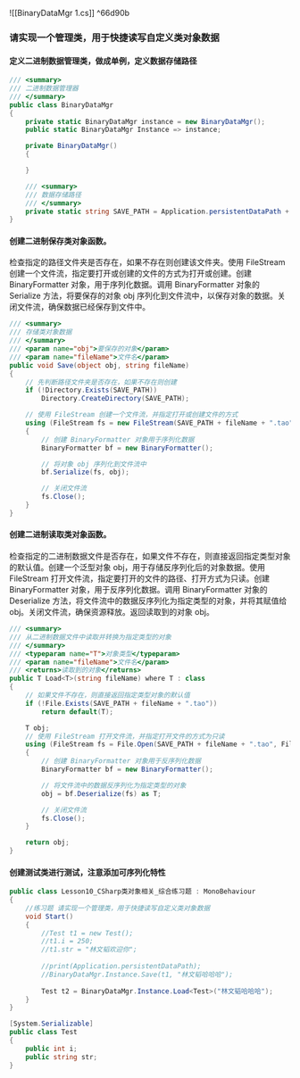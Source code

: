 ![[BinaryDataMgr 1.cs]] ^66d90b

### 请实现一个管理类，用于快捷读写自定义类对象数据
#### 定义二进制数据管理类，做成单例，定义数据存储路径
```cs
/// <summary>
/// 二进制数据管理器
/// </summary>
public class BinaryDataMgr
{
    private static BinaryDataMgr instance = new BinaryDataMgr();
    public static BinaryDataMgr Instance => instance;

    private BinaryDataMgr()
    {

    }

    /// <summary>
    /// 数据存储路径
    /// </summary>
    private static string SAVE_PATH = Application.persistentDataPath + "/Data/";
}
```

#### 创建二进制保存类对象函数。
检查指定的路径文件夹是否存在，如果不存在则创建该文件夹。使用 FileStream 创建一个文件流，指定要打开或创建的文件的方式为打开或创建。创建 BinaryFormatter 对象，用于序列化数据。调用 BinaryFormatter 对象的 Serialize 方法，将要保存的对象 obj 序列化到文件流中，以保存对象的数据。关闭文件流，确保数据已经保存到文件中。
```cs
/// <summary>
/// 存储类对象数据
/// </summary>
/// <param name="obj">要保存的对象</param>
/// <param name="fileName">文件名</param>
public void Save(object obj, string fileName)
{
    // 先判断路径文件夹是否存在，如果不存在则创建
    if (!Directory.Exists(SAVE_PATH))
        Directory.CreateDirectory(SAVE_PATH);

    // 使用 FileStream 创建一个文件流，并指定打开或创建文件的方式
    using (FileStream fs = new FileStream(SAVE_PATH + fileName + ".tao", FileMode.OpenOrCreate, FileAccess.Write))
    {
        // 创建 BinaryFormatter 对象用于序列化数据
        BinaryFormatter bf = new BinaryFormatter();

        // 将对象 obj 序列化到文件流中
        bf.Serialize(fs, obj);

        // 关闭文件流
        fs.Close();
    }
}
```

#### 创建二进制读取类对象函数。
检查指定的二进制数据文件是否存在，如果文件不存在，则直接返回指定类型对象的默认值。创建一个泛型对象 obj，用于存储反序列化后的对象数据。使用 FileStream 打开文件流，指定要打开的文件的路径、打开方式为只读。创建 BinaryFormatter 对象，用于反序列化数据。调用 BinaryFormatter 对象的 Deserialize 方法，将文件流中的数据反序列化为指定类型的对象，并将其赋值给 obj。关闭文件流，确保资源释放。返回读取到的对象 obj。
```cs
/// <summary>
/// 从二进制数据文件中读取并转换为指定类型的对象
/// </summary>
/// <typeparam name="T">对象类型</typeparam>
/// <param name="fileName">文件名</param>
/// <returns>读取到的对象</returns>
public T Load<T>(string fileName) where T : class
{
    // 如果文件不存在，则直接返回指定类型对象的默认值
    if (!File.Exists(SAVE_PATH + fileName + ".tao"))
        return default(T);

    T obj;
    // 使用 FileStream 打开文件流，并指定打开文件的方式为只读
    using (FileStream fs = File.Open(SAVE_PATH + fileName + ".tao", FileMode.Open, FileAccess.Read))
    {
        // 创建 BinaryFormatter 对象用于反序列化数据
        BinaryFormatter bf = new BinaryFormatter();

        // 将文件流中的数据反序列化为指定类型的对象
        obj = bf.Deserialize(fs) as T;

        // 关闭文件流
        fs.Close();
    }

    return obj;
}
```

#### 创建测试类进行测试，注意添加可序列化特性
```cs
public class Lesson10_CSharp类对象相关_综合练习题 : MonoBehaviour
{
    //练习题 请实现一个管理类，用于快捷读写自定义类对象数据
    void Start()
    {
        //Test t1 = new Test();
        //t1.i = 250;
        //t1.str = "林文韬欢迎你";
        
        //print(Application.persistentDataPath);
        //BinaryDataMgr.Instance.Save(t1, "林文韬哈哈哈");
        
        Test t2 = BinaryDataMgr.Instance.Load<Test>("林文韬哈哈哈");
    }
}

[System.Serializable]
public class Test
{
    public int i;
    public string str;
}
```